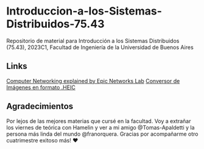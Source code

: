 # Introduccion-a-los-Sistemas-Distribuidos-75.43
Repositorio de material para Introducción a los Sistemas Distribuidos (75.43), 2023C1, Facultad de Ingeniería de la Universidad de Buenos Aires

## Links
[Computer Networking explained by Epic Networks Lab](https://www.youtube.com/watch?v=BBzqX08GPo8&list=PLo80JwUm6hSR98FrTt0SGBM85IjOsEeZw)
[Conversor de Imágenes en formato .HEIC](http://www.iloveimg.com/)

## Agradecimientos
Por lejos de las mejores materias que cursé en la facultad. Voy a extrañar los viernes de teórica con Hamelin y ver a mi amigo @Tomas-Apaldetti y la persona más linda del mundo @franorquera. Gracias por acompañarme otro cuatrimestre exitoso más! ❤️
